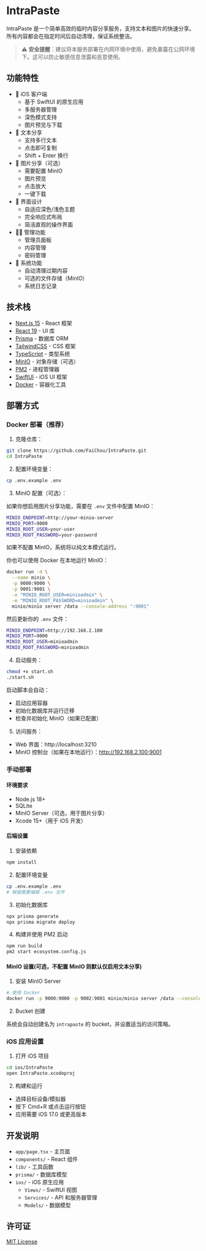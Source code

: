 # IntraPaste

IntraPaste 是一个简单高效的临时内容分享服务，支持文本和图片的快速分享。所有内容都会在指定时间后自动清理，保证系统整洁。

> ⚠️ **安全提醒**：建议将本服务部署在内网环境中使用，避免暴露在公网环境下。这可以防止敏感信息泄露和恶意使用。

## 功能特性

- 📱 iOS 客户端
  - 基于 SwiftUI 的原生应用
  - 多服务器管理
  - 深色模式支持
  - 图片预览与下载
- 📝 文本分享
  - 支持多行文本
  - 点击即可复制
  - Shift + Enter 换行
- 📸 图片分享（可选）
  - 需要配置 MinIO
  - 图片预览
  - 点击放大
  - 一键下载
- 🎨 界面设计
  - 自适应深色/浅色主题
  - 完全响应式布局
  - 简洁直观的操作界面
- 👨‍💼 管理功能
  - 管理员面板
  - 内容管理
  - 密码管理
- 🧹 系统功能
  - 自动清理过期内容
  - 可选的文件存储（MinIO）
  - 系统日志记录

## 技术栈

- [Next.js 15](https://nextjs.org/) - React 框架
- [React 19](https://react.dev/) - UI 库
- [Prisma](https://www.prisma.io/) - 数据库 ORM
- [TailwindCSS](https://tailwindcss.com/) - CSS 框架
- [TypeScript](https://www.typescriptlang.org/) - 类型系统
- [MinIO](https://min.io/) - 对象存储（可选）
- [PM2](https://pm2.keymetrics.io/) - 进程管理器
- [SwiftUI](https://developer.apple.com/xcode/swiftui/) - iOS UI 框架
- [Docker](https://www.docker.com/) - 容器化工具

## 部署方式

### Docker 部署（推荐）

1. 克隆仓库：
```bash
git clone https://github.com/FaiChou/IntraPaste.git
cd IntraPaste
```

2. 配置环境变量：

```bash
cp .env.example .env
```

3. MinIO 配置（可选）：

如果你想启用图片分享功能，需要在 `.env` 文件中配置 MinIO：

```bash
MINIO_ENDPOINT=http://your-minio-server
MINIO_PORT=9000
MINIO_ROOT_USER=your-user
MINIO_ROOT_PASSWORD=your-password
```

如果不配置 MinIO，系统将以纯文本模式运行。

你也可以使用 Docker 在本地运行 MinIO：

```bash
docker run -d \
  --name minio \
  -p 9000:9000 \
  -p 9001:9001 \
  -e "MINIO_ROOT_USER=minioadmin" \
  -e "MINIO_ROOT_PASSWORD=minioadmin" \
  minio/minio server /data --console-address ":9001"
```

然后更新你的 `.env` 文件：

```bash
MINIO_ENDPOINT=http://192.168.2.100
MINIO_PORT=9000
MINIO_ROOT_USER=minioadmin
MINIO_ROOT_PASSWORD=minioadmin
```

4. 启动服务：

```bash
chmod +x start.sh
./start.sh
```

启动脚本会自动：

- 启动应用容器
- 初始化数据库并运行迁移
- 检查并初始化 MinIO（如果已配置）

5. 访问服务：

- Web 界面：http://localhost:3210
- MinIO 控制台（如果在本地运行）：http://192.168.2.100:9001

### 手动部署

#### 环境要求

- Node.js 18+
- SQLite
- MinIO Server（可选，用于图片分享）
- Xcode 15+（用于 iOS 开发）

#### 后端设置

1. 安装依赖

```bash
npm install
```

2. 配置环境变量

```bash
cp .env.example .env
# 根据需要编辑 .env 文件
```

3. 初始化数据库

```bash
npx prisma generate
npx prisma migrate deploy
```

4. 构建并使用 PM2 启动

```bash
npm run build
pm2 start ecosystem.config.js
```

#### MinIO 设置(可选，不配置 MinIO 则默认仅启用文本分享)

1. 安装 MinIO Server

```bash
# 使用 Docker
docker run -p 9000:9000 -p 9002:9001 minio/minio server /data --console-address ":9001"
```

2. Bucket 创建

系统会自动创建名为 `intrapaste` 的 bucket，并设置适当的访问策略。

### iOS 应用设置

1. 打开 iOS 项目

```bash
cd ios/IntraPaste
open IntraPaste.xcodeproj
```

2. 构建和运行

- 选择目标设备/模拟器
- 按下 Cmd+R 或点击运行按钮
- 应用需要 iOS 17.0 或更高版本

## 开发说明

- `app/page.tsx` - 主页面
- `components/` - React 组件
- `lib/` - 工具函数
- `prisma/` - 数据库模型
- `ios/` - iOS 原生应用
  - `Views/` - SwiftUI 视图
  - `Services/` - API 和服务器管理
  - `Models/` - 数据模型

## 许可证

[MIT License](LICENSE) 